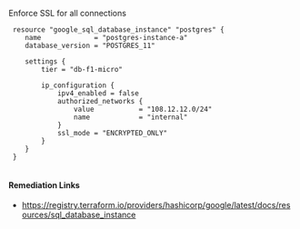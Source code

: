 
Enforce SSL for all connections

```hcl
 resource "google_sql_database_instance" "postgres" {
 	name             = "postgres-instance-a"
 	database_version = "POSTGRES_11"
 	
 	settings {
 		tier = "db-f1-micro"
 	
 		ip_configuration {
 			ipv4_enabled = false
 			authorized_networks {
 				value           = "108.12.12.0/24"
 				name            = "internal"
 			}
 			ssl_mode = "ENCRYPTED_ONLY"
 		}
 	}
 }
 			
```

#### Remediation Links
 - https://registry.terraform.io/providers/hashicorp/google/latest/docs/resources/sql_database_instance

